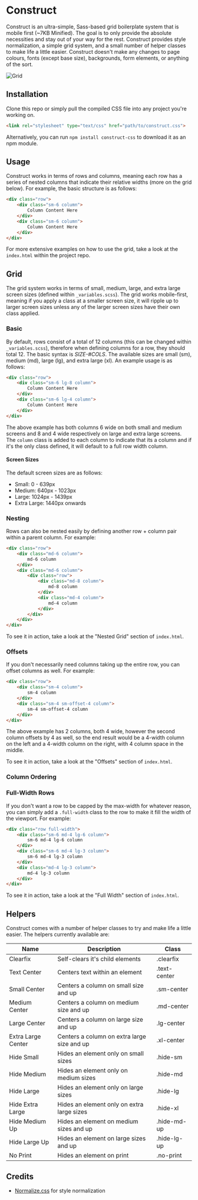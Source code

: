 # Construct

Construct is an ultra-simple, Sass-based grid boilerplate system that is mobile first (~7KB Minified). The goal is to only provide the absolute necessities and stay out of your way for the rest. Construct provides style normalization, a simple grid system, and a small number of helper classes to make life a little easier. Construct doesn't make any changes to page colours, fonts (except base size), backgrounds, form elements, or anything of the sort.

![Grid](https://user-images.githubusercontent.com/9112801/27518314-f93f9760-59aa-11e7-9cb1-12cee2b6e41b.png)

## Installation

Clone this repo or simply pull the compiled CSS file into any project you're working on.

```html
<link rel="stylesheet" type="text/css" href="path/to/construct.css">
```

Alternatively, you can run ```npm install construct-css``` to download it as an npm module.

## Usage

Construct works in terms of rows and columns, meaning each row has a series of nested columns that indicate their relative widths (more on the grid below). For example, the basic structure is as follows:

```html
<div class="row">
    <div class="sm-6 column">
        Column Content Here
    </div>
    <div class="sm-6 column">
        Column Content Here
    </div>
</div>
```

For more extensive examples on how to use the grid, take a look at the ```index.html``` within the project repo.

## Grid

The grid system works in terms of small, medium, large, and extra large screen sizes (defined within ```_variables.scss```). The grid works mobile-first, meaning if you apply a class at a smaller screen size, it will ripple up to larger screen sizes unless any of the larger screen sizes have their own class applied.

### Basic

By default, rows consist of a total of 12 columns (this can be changed within ```_variables.scss```), therefore when defining columns for a row, they should total 12. The basic syntax is *SIZE-#COLS*. The available sizes are small (sm), medium (md), large (lg), and extra large (xl). An example usage is as follows:

```html
<div class="row">
    <div class="sm-6 lg-8 column">
        Column Content Here
    </div>
    <div class="sm-6 lg-4 column">
        Column Content Here
    </div>
</div>
```

The above example has both columns 6 wide on both small and medium screens and 8 and 4 wide respectively on large and extra large screens. The ```column``` class is added to each column to indicate that its a column and if it's the only class defined, it will default to a full row width column.

#### Screen Sizes

The default screen sizes are as follows:
- Small: 0 - 639px
- Medium: 640px - 1023px
- Large: 1024px - 1439px
- Extra Large: 1440px onwards

### Nesting

Rows can also be nested easily by defining another row + column pair within a parent column. For example:

```html
<div class="row">
    <div class="md-6 column">
        md-6 column
    </div>
    <div class="md-6 column">
        <div class="row">
            <div class="md-8 column">
                md-8 column
            </div>
            <div class="md-4 column">
                md-4 column
            </div>
        </div>
    </div>
</div>
```

To see it in action, take a look at the "Nested Grid" section of ```index.html```.

### Offsets

If you don't necessarily need columns taking up the entire row, you can offset columns as well. For example:

```html
<div class="row">
    <div class="sm-4 column">
        sm-4 column
    </div>
    <div class="sm-4 sm-offset-4 column">
        sm-4 sm-offset-4 column
    </div>
</div>
```

The above example has 2 columns, both 4 wide, however the second column offsets by 4 as well, so the end result would be a 4-width column on the left and a 4-width column on the right, with 4 column space in the middle.

To see it in action, take a look at the "Offsets" section of ```index.html```.

### Column Ordering

### Full-Width Rows

If you don't want a row to be capped by the max-width for whatever reason, you can simply add a ```.full-width``` class to the row to make it fill the width of the viewport. For example:

```html
<div class="row full-width">
    <div class="sm-6 md-4 lg-6 column">
        sm-6 md-4 lg-6 column
    </div>
    <div class="sm-6 md-4 lg-3 column">
        sm-6 md-4 lg-3 column
    </div>
    <div class="md-4 lg-3 column">
        md-4 lg-3 column
    </div>
</div>
```

To see it in action, take a look at the "Full Width" section of ```index.html```.

## Helpers

Construct comes with a number of helper classes to try and make life a little easier. The helpers currently available are:

| Name | Description | Class |
| ---- | ----------- | ----- |
| Clearfix | Self-clears it's child elements | .clearfix |
| Text Center | Centers text within an element | .text-center |
| Small Center | Centers a column on small size and up | .sm-center |
| Medium Center | Centers a column on medium size and up | .md-center |
| Large Center | Centers a column on large size and up | .lg-center |
| Extra Large Center | Centers a column on extra large size and up | .xl-center |
| Hide Small | Hides an element only on small sizes | .hide-sm |
| Hide Medium | Hides an element only on medium sizes | .hide-md |
| Hide Large | Hides an element only on large sizes | .hide-lg |
| Hide Extra Large | Hides an element only on extra large sizes | .hide-xl |
| Hide Medium Up | Hides an element on medium sizes and up | .hide-md-up |
| Hide Large Up | Hides an element on large sizes and up | .hide-lg-up |
| No Print | Hides an element on print | .no-print |

## Credits

- [Normalize.css](https://github.com/necolas/normalize.css/) for style normalization
